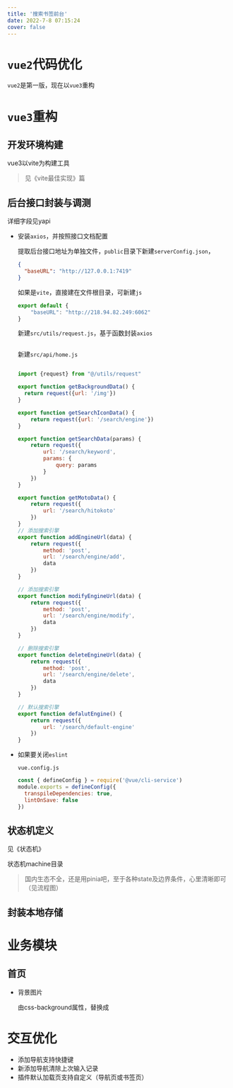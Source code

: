 ```yaml
---
title: '搜索书签前台'
date: 2022-7-8 07:15:24
cover: false
---
```


# `vue2`代码优化

`vue2`是第一版，现在以`vue3`重构

# `vue3`重构

## 开发环境构建

vue3以vite为构建工具

> 见《vite最佳实现》篇

## 后台接口封装与调测

详细字段见yapi

- 安装`axios`，并按照接口文档配置

  提取后台接口地址为单独文件，`public`目录下新建`serverConfig.json`，

  ```json
  {
    "baseURL": "http://127.0.0.1:7419"
  }
  ```

  如果是`vite`，直接建在文件根目录，可新建`js`

  ```js
  export default {
      "baseURL": "http://218.94.82.249:6062"
  }
  ```
  
  
  
  新建`src/utils/request.js`，基于函数封装`axios`
  
  ```js
  ```
  
  新建`src/api/home.js`
  
  ```js
  
  import {request} from "@/utils/request"
  
  export function getBackgroundData() {
    return request({url: '/img'})
  }
  
  export function getSearchIconData() {
      return request({url: '/search/engine'})
  }
  
  export function getSearchData(params) {
      return request({
          url: '/search/keyword',
          params: {
              query: params
          }
      })
  }
  
  export function getMotoData() {
      return request({
          url: '/search/hitokoto'
      })
  }
  // 添加搜索引擎
  export function addEngineUrl(data) {
      return request({
          method: 'post',
          url: '/search/engine/add',
          data
      })
  }
  
  // 添加搜索引擎
  export function modifyEngineUrl(data) {
      return request({
          method: 'post',
          url: '/search/engine/modify',
          data
      })
  }
  
  // 删除搜索引擎
  export function deleteEngineUrl(data) {
      return request({
          method: 'post',
          url: '/search/engine/delete',
          data
      })
  }
  
  // 默认搜索引擎
  export function defalutEngine() {
      return request({
          url: '/search/default-engine'
      })
  }
  
  ```
  
  
  
  
  
- 如果要关闭`eslint`

  `vue.config.js`

  ```js
  const { defineConfig } = require('@vue/cli-service')
  module.exports = defineConfig({
    transpileDependencies: true,
    lintOnSave: false
  })
  
  ```



## 状态机定义

见《状态机》

状态机machine目录

> 国内生态不全，还是用pinia吧，至于各种state及边界条件，心里清晰即可（见流程图）

## 封装本地存储



# 业务模块

## 首页

- 背景图片

  由css-background属性，替换成

# 交互优化

- 添加导航支持快捷键
- 新添加导航清除上次输入记录
- 插件默认加载页支持自定义（导航页或书签页）

